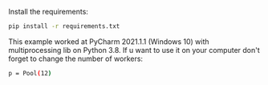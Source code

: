 Install the requirements:

```bash
pip install -r requirements.txt
```

This example worked at PyCharm 2021.1.1 (Windows 10) with multiprocessing lib on Python 3.8.
If u want to use it on your computer don't forget to change the number of workers:

```bash
p = Pool(12)
```
